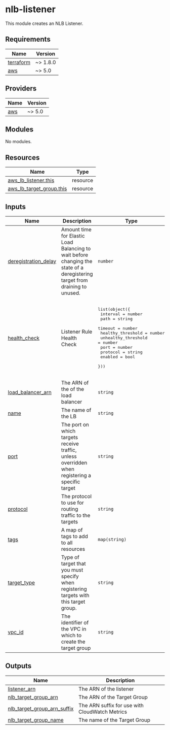 # nlb-listener
This module creates an NLB Listener.

<!-- BEGINNING OF PRE-COMMIT-TERRAFORM DOCS HOOK -->
## Requirements

| Name | Version |
|------|---------|
| <a name="requirement_terraform"></a> [terraform](#requirement\_terraform) | ~> 1.8.0 |
| <a name="requirement_aws"></a> [aws](#requirement\_aws) | ~> 5.0 |

## Providers

| Name | Version |
|------|---------|
| <a name="provider_aws"></a> [aws](#provider\_aws) | ~> 5.0 |

## Modules

No modules.

## Resources

| Name | Type |
|------|------|
| [aws_lb_listener.this](https://registry.terraform.io/providers/hashicorp/aws/latest/docs/resources/lb_listener) | resource |
| [aws_lb_target_group.this](https://registry.terraform.io/providers/hashicorp/aws/latest/docs/resources/lb_target_group) | resource |

## Inputs

| Name | Description | Type | Default | Required |
|------|-------------|------|---------|:--------:|
| <a name="input_deregistration_delay"></a> [deregistration\_delay](#input\_deregistration\_delay) | Amount time for Elastic Load Balancing to wait before changing the state of a deregistering target from draining to unused. | `number` | `300` | no |
| <a name="input_health_check"></a> [health\_check](#input\_health\_check) | Listener Rule Health Check | <pre>list(object({<br>    interval            = number<br>    path                = string<br>    timeout             = number<br>    healthy_threshold   = number<br>    unhealthy_threshold = number<br>    port                = number<br>    protocol            = string<br>    enabled             = bool<br>  }))</pre> | <pre>[<br>  {<br>    "enabled": true,<br>    "healthy_threshold": 2,<br>    "interval": 30,<br>    "path": null,<br>    "port": 443,<br>    "protocol": "TCP",<br>    "timeout": null,<br>    "unhealthy_threshold": 2<br>  }<br>]</pre> | no |
| <a name="input_load_balancer_arn"></a> [load\_balancer\_arn](#input\_load\_balancer\_arn) | The ARN of the of the load balancer | `string` | n/a | yes |
| <a name="input_name"></a> [name](#input\_name) | The name of the LB | `string` | `""` | no |
| <a name="input_port"></a> [port](#input\_port) | The port on which targets receive traffic, unless overridden when registering a specific target | `string` | `80` | no |
| <a name="input_protocol"></a> [protocol](#input\_protocol) | The protocol to use for routing traffic to the targets | `string` | `"HTTP"` | no |
| <a name="input_tags"></a> [tags](#input\_tags) | A map of tags to add to all resources | `map(string)` | `{}` | no |
| <a name="input_target_type"></a> [target\_type](#input\_target\_type) | Type of target that you must specify when registering targets with this target group. | `string` | `"ip"` | no |
| <a name="input_vpc_id"></a> [vpc\_id](#input\_vpc\_id) | The identifier of the VPC in which to create the target group | `string` | n/a | yes |

## Outputs

| Name | Description |
|------|-------------|
| <a name="output_listener_arn"></a> [listener\_arn](#output\_listener\_arn) | The ARN of the listener |
| <a name="output_nlb_target_group_arn"></a> [nlb\_target\_group\_arn](#output\_nlb\_target\_group\_arn) | The ARN of the Target Group |
| <a name="output_nlb_target_group_arn_suffix"></a> [nlb\_target\_group\_arn\_suffix](#output\_nlb\_target\_group\_arn\_suffix) | The ARN suffix for use with CloudWatch Metrics |
| <a name="output_nlb_target_group_name"></a> [nlb\_target\_group\_name](#output\_nlb\_target\_group\_name) | The name of the Target Group |
<!-- END OF PRE-COMMIT-TERRAFORM DOCS HOOK -->
